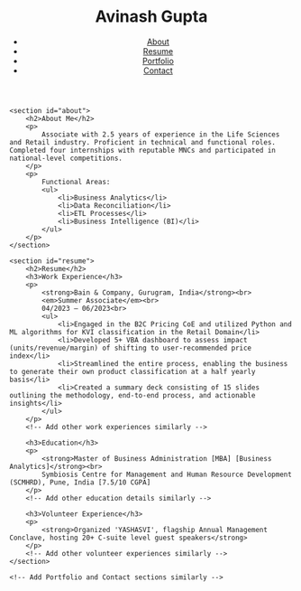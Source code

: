 <!DOCTYPE html>
<html lang="en">
<head>
    <meta charset="UTF-8">
    <meta name="viewport" content="width=device-width, initial-scale=1.0">
    <title>Avinash Gupta - CV</title>
    <link rel="stylesheet" href="styles.css">
    <style>
        /* Smooth scrolling */
        html {
            scroll-behavior: smooth;
        }
    </style>
</head>
<body>
    <header>
        <h1>Avinash Gupta</h1>
        <nav>
            <ul>
                <li><a href="#about">About</a></li>
                <li><a href="#resume">Resume</a></li>
                <li><a href="#portfolio">Portfolio</a></li>
                <li><a href="#contact">Contact</a></li>
            </ul>
        </nav>
    </header>
    
    <section id="about">
        <h2>About Me</h2>
        <p>
            Associate with 2.5 years of experience in the Life Sciences and Retail industry. Proficient in technical and functional roles. Completed four internships with reputable MNCs and participated in national-level competitions.
        </p>
        <p>
            Functional Areas:
            <ul>
                <li>Business Analytics</li>
                <li>Data Reconciliation</li>
                <li>ETL Processes</li>
                <li>Business Intelligence (BI)</li>
            </ul>
        </p>
    </section>
    
    <section id="resume">
        <h2>Resume</h2>
        <h3>Work Experience</h3>
        <p>
            <strong>Bain & Company, Gurugram, India</strong><br>
            <em>Summer Associate</em><br>
            04/2023 – 06/2023<br>
            <ul>
                <li>Engaged in the B2C Pricing CoE and utilized Python and ML algorithms for KVI classification in the Retail Domain</li>
                <li>Developed 5+ VBA dashboard to assess impact (units/revenue/margin) of shifting to user-recommended price index</li>
                <li>Streamlined the entire process, enabling the business to generate their own product classification at a half yearly basis</li>
                <li>Created a summary deck consisting of 15 slides outlining the methodology, end-to-end process, and actionable insights</li>
            </ul>
        </p>
        <!-- Add other work experiences similarly -->
        
        <h3>Education</h3>
        <p>
            <strong>Master of Business Administration [MBA] [Business Analytics]</strong><br>
            Symbiosis Centre for Management and Human Resource Development (SCMHRD), Pune, India [7.5/10 CGPA]
        </p>
        <!-- Add other education details similarly -->
        
        <h3>Volunteer Experience</h3>
        <p>
            <strong>Organized 'YASHASVI', flagship Annual Management Conclave, hosting 20+ C-suite level guest speakers</strong>
        </p>
        <!-- Add other volunteer experiences similarly -->
    </section>
    
    <!-- Add Portfolio and Contact sections similarly -->
</body>
</html>
